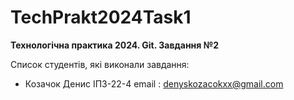 # TechPrakt2024Task1
**Технологічна практика 2024. Git. Завдання №2**

Список студентів, які виконали завдання:
* Козачок Денис ІПЗ-22-4
email : denyskozacokxx@gmail.com